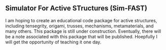 ## Simulator For Active STructures (Sim-FAST)

I am hoping to create an educational code package for active structures, including tensegrity, origami, trusses, mechanisms, metamaterials, and many others. 
This package is still under construction.
Eventually, there will be a note associated with this package that will be published. 
Hoepfully I will get the opportunity of teaching it one day. 

